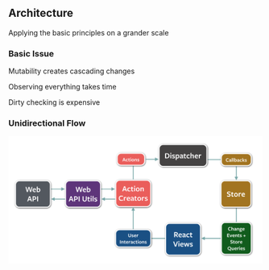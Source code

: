 ## Architecture

Applying the basic principles on a grander scale


### Basic Issue

Mutability creates cascading changes

Observing everything takes time

Dirty checking is expensive


### Unidirectional Flow

![Flux](images/flux.png)

